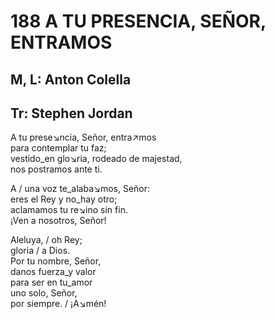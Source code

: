 # 188 A TU PRESENCIA, SEÑOR, ENTRAMOS

## M, L: Anton Colella
## Tr: Stephen Jordan

A tu prese↘ncia, Señor, entra↗mos  
para contemplar tu faz;  
vestido_en glo↘ria, rodeado de majestad,  
nos postramos ante ti.  

A / una voz te_alaba↘mos, Señor:  
eres el Rey y no_hay otro;  
aclamamos tu re↘ino sin fin.  
¡Ven a nosotros, Señor!  

Aleluya, / oh Rey;  
gloria / a Dios.  
Por tu nombre, Señor,  
danos fuerza_y valor  
para ser en tu_amor  
uno solo, Señor,  
por siempre. / ¡A↘mén!  

